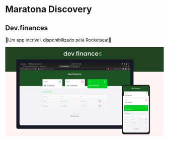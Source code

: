 # Maratona Discovery 
## Dev.finances

🚀Um app incrível, disponibilizado pela Rocketseat🚀

![](assets/dev_finances.jpg)
